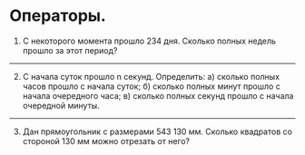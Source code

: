 # Операторы.

1. С некоторого момента прошло 234 дня. Сколько полных недель прошло за этот период?
---
2. С начала суток прошло n секунд. Определить:
а) сколько полных часов прошло с начала суток;
б) сколько полных минут прошло с начала очередного часа;
в) сколько полных секунд прошло с начала очередной минуты.
---
3. Дан прямоугольник с размерами 543 130 мм. Сколько квадратов со cтороной 130 мм можно отрезать от него?
